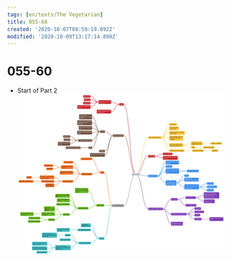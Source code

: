 ```yaml
---
tags: [en/texts/The Vegetarian]
title: 055-60
created: '2020-10-07T08:59:19.892Z'
modified: '2020-10-09T13:17:14.890Z'
---
```


# 055-60
- Start of Part 2
![Start of Part 2](../maps/055-60.svg)
